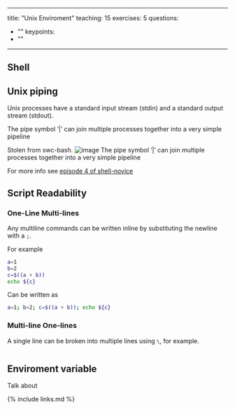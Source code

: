 
---
title: "Unix Enviroment"
teaching: 15
exercises: 5
questions:
- ""
keypoints:
- ""
---

## Shell

## Unix piping

Unix processes have a standard input stream (stdin) and a standard output stream (stdout). 

The pipe symbol ‘|’ can join multiple processes together into a very simple pipeline


Stolen from swc-bash.
![image](https://user-images.githubusercontent.com/35017184/188520960-1ce077e0-c354-4f2e-a9ef-be7e46bb6bc7.png)
The pipe symbol ‘|’ can join multiple processes together into a very simple pipeline

For more info see [episode 4 of shell-novice](https://swcarpentry.github.io/shell-novice/04-pipefilter/index.html)


## Script Readability

### One-Line Multi-lines

Any multiline commands can be written inline by substituting the newline with a `;`.

For example 

```sh
a=1
b=2
c=$((a + b))
echo ${c}
```

Can be written as

```sh
a=1; b=2; c=$((a + b)); echo ${c}
```

### Multi-line One-lines

A single line can be broken into multiple lines using `\`, for example.

```

```


## Enviroment variable

Talk about 

{% include links.md %}
